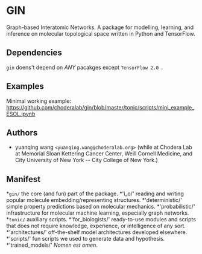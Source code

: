 # GIN
Graph-based Interatomic Networks. A package for modelling, learning, and inference on molecular topological space written in Python and TensorFlow.

## Dependencies
`gin` doens't depend on _ANY_ pacakges except `TensorFlow 2.0 `.

## Examples
Minimal working example: https://github.com/choderalab/gin/blob/master/tonic/scripts/mini_example_ESOL.ipynb

## Authors
- yuanqing wang `<yuanqing.wang@choderalab.org>` (while at Chodera Lab at Memorial Sloan Kettering Cancer Center, Weill Cornell Medicine, and City University of New York -- City College of New York.)

## Manifest
*`gin/` the core (and fun) part of the package.
    *'i_o/' reading and writing popular molecule embedding/representing structures.
    *'deterministic/' simple property predictions based on molecular mechanics.
    *'probabilistic/' infrastructure for molecular machine learning, especially graph networks.
*`tonic/` auxiliary scripts.
    *'for_biologists/' ready-to-use modules and scripts that does not require knowledge, experience, or intelligence of any sort.
    *'architectures/' off-the-shelf model architectures developed elsewhere.
    *'scripts/' fun scripts we used to generate data and hypothesis.
    *'trained_models/' _Nomen est omen_.
